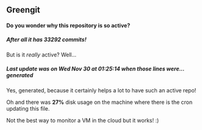 ## Greengit

#### Do you wonder why this repository is so active?

##### After all it has 33292 commits!

But is it *really* active? Well...

##### Last update was on Wed Nov 30 at 01:25:14 when those lines were... generated

Yes, generated, because it certainly helps a lot to have such an active repo!

Oh and there was **27%** disk usage on the machine
where there is the cron updating this file.

Not the best way to monitor a VM in the cloud but it works! :)
